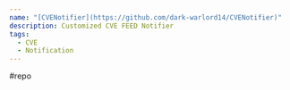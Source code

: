 ```yaml
---
name: "[CVENotifier](https://github.com/dark-warlord14/CVENotifier)"
description: Customized CVE FEED Notifier
tags:
  - CVE
  - Notification
---
```

#repo